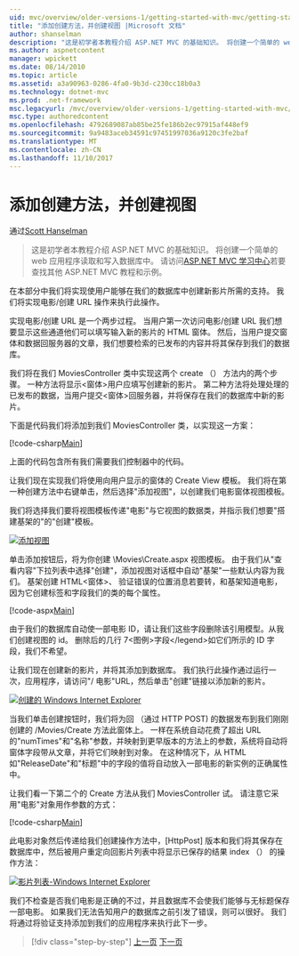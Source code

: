 ```yaml
---
uid: mvc/overview/older-versions-1/getting-started-with-mvc/getting-started-with-mvc-part6
title: "添加创建方法，并创建视图 |Microsoft 文档"
author: shanselman
description: "这是初学者本教程介绍 ASP.NET MVC 的基础知识。 将创建一个简单的 web 应用程序读取和写入数据库中。"
ms.author: aspnetcontent
manager: wpickett
ms.date: 08/14/2010
ms.topic: article
ms.assetid: a3a90963-0286-4fa0-9b3d-c230cc18b0a3
ms.technology: dotnet-mvc
ms.prod: .net-framework
msc.legacyurl: /mvc/overview/older-versions-1/getting-started-with-mvc/getting-started-with-mvc-part6
msc.type: authoredcontent
ms.openlocfilehash: 4792689087ab85be25fe186b2ec97915af448ef9
ms.sourcegitcommit: 9a9483aceb34591c97451997036a9120c3fe2baf
ms.translationtype: MT
ms.contentlocale: zh-CN
ms.lasthandoff: 11/10/2017
---
```

<a name="adding-a-create-method-and-create-view"></a>添加创建方法，并创建视图
====================
通过[Scott Hanselman](https://github.com/shanselman)

> 这是初学者本教程介绍 ASP.NET MVC 的基础知识。 将创建一个简单的 web 应用程序读取和写入数据库中。 请访问[ASP.NET MVC 学习中心](../../../index.md)若要查找其他 ASP.NET MVC 教程和示例。


在本部分中我们将实现使用户能够在我们的数据库中创建新影片所需的支持。 我们将实现电影/创建 URL 操作来执行此操作。

实现电影/创建 URL 是一个两步过程。 当用户第一次访问电影/创建 URL 我们想要显示这些通道他们可以填写输入新的影片的 HTML 窗体。 然后，当用户提交窗体和数据回服务器的文章，我们想要检索的已发布的内容并将其保存到我们的数据库。

我们将在我们 MoviesController 类中实现这两个 create （） 方法内的两个步骤。 一种方法将显示&lt;窗体&gt;用户应填写创建新的影片。 第二种方法将处理处理的已发布的数据，当用户提交&lt;窗体&gt;回服务器，并将保存在我们的数据库中新的影片。

下面是代码我们将添加到我们 MoviesController 类，以实现这一方案：

[!code-csharp[Main](getting-started-with-mvc-part6/samples/sample1.cs)]

上面的代码包含所有我们需要我们控制器中的代码。

让我们现在实现我们将使用向用户显示的窗体的 Create View 模板。 我们将在第一种创建方法中右键单击，然后选择"添加视图"，以创建我们电影窗体视图模板。

我们将选择我们要将视图模板传递"电影"与它视图的数据类，并指示我们想要"搭建基架的"的"创建"模板。

[![添加视图](getting-started-with-mvc-part6/_static/image2.png)](getting-started-with-mvc-part6/_static/image1.png)

单击添加按钮后，将为你创建 \Movies\Create.aspx 视图模板。 由于我们从"查看内容"下拉列表中选择"创建"，添加视图对话框中自动"基架"一些默认内容为我们。 基架创建 HTML&lt;窗体&gt;、 验证错误的位置消息若要转，和基架知道电影，因为它创建标签和字段我们的类的每个属性。

[!code-aspx[Main](getting-started-with-mvc-part6/samples/sample2.aspx)]

由于我们的数据库自动使一部电影 ID，请让我们这些字段删除该引用模型。从我们创建视图的 id。 删除后的几行 7&lt;图例&gt;字段&lt;/legend&gt;如它们所示的 ID 字段，我们不希望。

让我们现在创建新的影片，并将其添加到数据库。 我们执行此操作通过运行一次，应用程序，请访问"/ 电影"URL，然后单击"创建"链接以添加新的影片。

[![创建的 Windows Internet Explorer](getting-started-with-mvc-part6/_static/image4.png)](getting-started-with-mvc-part6/_static/image3.png)

当我们单击创建按钮时，我们将为回 （通过 HTTP POST) 的数据发布到我们刚刚创建的 /Movies/Create 方法此窗体上。 一样在系统自动花费了超出 URL 的"numTimes"和"名称"参数，并映射到更早版本的方法上的参数，系统将自动将窗体字段带从文章，并将它们映射到对象。 在这种情况下，从 HTML 如"ReleaseDate"和"标题"中的字段的值将自动放入一部电影的新实例的正确属性中。

让我们看一下第二个的 Create 方法从我们 MoviesController 试。 请注意它采用"电影"对象用作参数的方式：

[!code-csharp[Main](getting-started-with-mvc-part6/samples/sample3.cs)]

此电影对象然后传递给我们创建操作方法中，[HttpPost] 版本和我们将其保存在数据库中，然后被用户重定向回影片列表中将显示已保存的结果 index （） 的操作方法：

[![影片列表-Windows Internet Explorer](getting-started-with-mvc-part6/_static/image6.png)](getting-started-with-mvc-part6/_static/image5.png)

我们不检查是否我们电影是正确的不过，并且数据库不会使我们能够与无标题保存一部电影。 如果我们无法告知用户的数据库之前引发了错误，则可以很好。 我们将通过将验证支持添加到我们的应用程序来执行此下一步。

>[!div class="step-by-step"]
[上一页](getting-started-with-mvc-part5.md)
[下一页](getting-started-with-mvc-part7.md)
